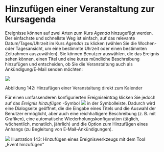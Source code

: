 # Hinzufügen einer Veranstaltung zur Kursagenda

Ereignisse können auf zwei Arten zum Kurs _Agenda_ hinzugefügt werden. Der einfachste und schnellste Weg ist einfach, auf das relevante Datum/Tages/Uhrzeit im Kurs _Agenda_\ zu klicken (wählen Sie die Wochen- oder Tagesansicht, um eine bestimmte Uhrzeit oder einen bestimmten Zeitrahmen auszuwählen\). Sie können Benutzer auswählen, die das Ereignis sehen können, einen Titel und eine kurze mündliche Beschreibung hinzufügen und entscheiden, ob Sie die Veranstaltung auch als Ankündigung/E-Mail senden möchten:

![](../../.gitbook/assets/graphics265%20%281%29.png)

Abbildung 142: Hinzufügen einer Veranstaltung direkt zum Kalender

Für einen umfassenderen konfigurierten Ereigniseintrag klicken Sie jedoch auf das _Ereignis hinzufügen_ -Symbol ![](../../.gitbook/assets/graphics262%20%283%29.png) in der Symbolleiste. Dadurch wird eine Dialogseite geöffnet, die die Eingabe eines Titels und die Auswahl der Benutzer ermöglicht, aber auch eine reichhaltigere Beschreibung \(z. B. mit Grafiken\), eine automatische Wiederholungskonfiguration \(täglich, wöchentlich, monatlich, jährlich\) und die Option zum Hinzufügen eines Anhangs \(zu Begleitung von E-Mail-Ankündigungen\).

![](../../.gitbook/assets/graphics266%20%281%29.png)
Illustration 143: Hinzufügen eines Ereigniswerkzeugs mit dem Tool „Event hinzufügen“
